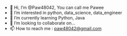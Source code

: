 - 👋 Hi, I’m @Paw48042, You can call me Pawee
- 👀 I’m interested in python, data_science, data_engineer
- 🌱 I’m currently learning Python, Java
- 💞️ I’m looking to collaborate on...
- 📫 How to reach me : paw48042@gmail.com

<!---
Paw48042/Paw48042 is a ✨ special ✨ repository because its `README.md` (this file) appears on your GitHub profile.
You can click the Preview link to take a look at your changes.
--->
